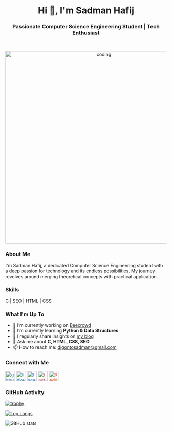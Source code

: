 <h1 align="center">Hi 👋, I'm Sadman Hafij</h1>
<h3 align="center">Passionate Computer Science Engineering Student | Tech Enthusiast</h3>
<br>
<p align="center">
  <img class="center" alt="coding" width="600" src="https://i.pinimg.com/originals/57/a2/8b/57a28bbf8e5fd8338c145f88a107f2f2.gif">
</p>

### About Me

I'm Sadman Hafij, a dedicated Computer Science Engineering student with a deep passion for technology and its endless possibilities. My journey revolves around merging theoretical concepts with practical application.

### Skills

C | SEO | HTML | CSS

### What I'm Up To

- 🔭 I’m currently working on [Beecrowd](https://www.beecrowd.com.br/judge/en/profile/868238)
- 🌱 I’m currently learning **Python & Data Structures**
- 📝 I regularly share insights on [my blog](https://digonto4u.blogspot.com/)
- 💬 Ask me about **C, HTML, CSS, SEO**
- 📫 How to reach me: [digontosadman@gmail.com](mailto:digontosadman@gmail.com)

### Connect with Me

<a href="https://github.com/sadman119"><img src="https://cdn.jsdelivr.net/npm/simple-icons@3.0.1/icons/github.svg" alt="github" height="30" style="color: #4183C4;"></a>
<a href="https://www.linkedin.com/in/sadman119"><img src="https://cdn.jsdelivr.net/npm/simple-icons@3.0.1/icons/linkedin.svg" alt="linkedin" height="30" style="color: #0077B5;"></a>
<a href="https://www.facebook.com/digontosadman"><img src="https://cdn.jsdelivr.net/npm/simple-icons@3.0.1/icons/facebook.svg" alt="facebook" height="30" style="color: #1877F2;"></a>
<a href="https://www.instagram.com/digontosadman"><img src="https://cdn.jsdelivr.net/npm/simple-icons@3.0.1/icons/instagram.svg" alt="instagram" height="30" style="color: #E4405F;"></a>
<a href="https://www.reddit.com/user/digontosadman"><img src="https://cdn.jsdelivr.net/npm/simple-icons@3.0.1/icons/reddit.svg" alt="Reddit" height="30" style="color: #FF4500;"></a>

### GitHub Activity

[![trophy](https://github-profile-trophy.vercel.app/?username=sadman119)](https://github.com/ryo-ma/github-profile-trophy)

[![Top Langs](https://github-readme-stats.vercel.app/api/top-langs/?username=sadman119)](https://github.com/anuraghazra/github-readme-stats)

![GitHub stats](https://github-readme-stats.vercel.app/api?username=sadman119&show_icons=true)

